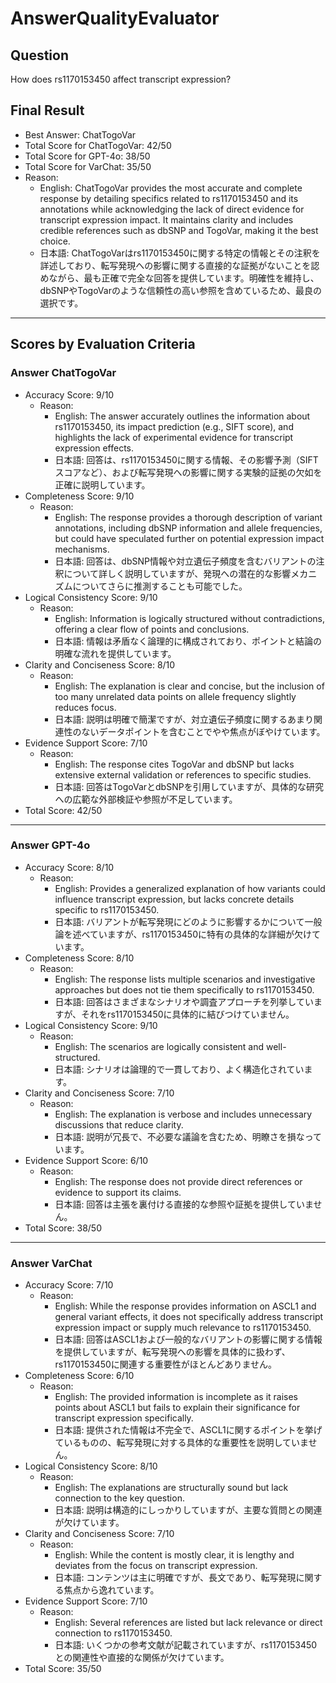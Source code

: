 # AnswerQualityEvaluator

## Question

How does rs1170153450 affect transcript expression?

## Final Result

- Best Answer: ChatTogoVar
- Total Score for ChatTogoVar: 42/50
- Total Score for GPT-4o: 38/50
- Total Score for VarChat: 35/50
- Reason:
  - English: ChatTogoVar provides the most accurate and complete response by detailing specifics related to rs1170153450 and its annotations while acknowledging the lack of direct evidence for transcript expression impact. It maintains clarity and includes credible references such as dbSNP and TogoVar, making it the best choice.
  - 日本語: ChatTogoVarはrs1170153450に関する特定の情報とその注釈を詳述しており、転写発現への影響に関する直接的な証拠がないことを認めながら、最も正確で完全な回答を提供しています。明確性を維持し、dbSNPやTogoVarのような信頼性の高い参照を含めているため、最良の選択です。

---

## Scores by Evaluation Criteria

### Answer ChatTogoVar
- Accuracy Score: 9/10
  - Reason: 
    - English: The answer accurately outlines the information about rs1170153450, its impact prediction (e.g., SIFT score), and highlights the lack of experimental evidence for transcript expression effects.
    - 日本語: 回答は、rs1170153450に関する情報、その影響予測（SIFTスコアなど）、および転写発現への影響に関する実験的証拠の欠如を正確に説明しています。
- Completeness Score: 9/10
  - Reason: 
    - English: The response provides a thorough description of variant annotations, including dbSNP information and allele frequencies, but could have speculated further on potential expression impact mechanisms.
    - 日本語: 回答は、dbSNP情報や対立遺伝子頻度を含むバリアントの注釈について詳しく説明していますが、発現への潜在的な影響メカニズムについてさらに推測することも可能でした。
- Logical Consistency Score: 9/10
  - Reason: 
    - English: Information is logically structured without contradictions, offering a clear flow of points and conclusions.
    - 日本語: 情報は矛盾なく論理的に構成されており、ポイントと結論の明確な流れを提供しています。
- Clarity and Conciseness Score: 8/10
  - Reason: 
    - English: The explanation is clear and concise, but the inclusion of too many unrelated data points on allele frequency slightly reduces focus.
    - 日本語: 説明は明確で簡潔ですが、対立遺伝子頻度に関するあまり関連性のないデータポイントを含むことでやや焦点がぼやけています。
- Evidence Support Score: 7/10
  - Reason: 
    - English: The response cites TogoVar and dbSNP but lacks extensive external validation or references to specific studies.
    - 日本語: 回答はTogoVarとdbSNPを引用していますが、具体的な研究への広範な外部検証や参照が不足しています。
- Total Score: 42/50

---

### Answer GPT-4o
- Accuracy Score: 8/10
  - Reason: 
    - English: Provides a generalized explanation of how variants could influence transcript expression, but lacks concrete details specific to rs1170153450.
    - 日本語: バリアントが転写発現にどのように影響するかについて一般論を述べていますが、rs1170153450に特有の具体的な詳細が欠けています。
- Completeness Score: 8/10
  - Reason: 
    - English: The response lists multiple scenarios and investigative approaches but does not tie them specifically to rs1170153450.
    - 日本語: 回答はさまざまなシナリオや調査アプローチを列挙していますが、それをrs1170153450に具体的に結びつけていません。
- Logical Consistency Score: 9/10
  - Reason: 
    - English: The scenarios are logically consistent and well-structured.
    - 日本語: シナリオは論理的で一貫しており、よく構造化されています。
- Clarity and Conciseness Score: 7/10
  - Reason: 
    - English: The explanation is verbose and includes unnecessary discussions that reduce clarity.
    - 日本語: 説明が冗長で、不必要な議論を含むため、明瞭さを損なっています。
- Evidence Support Score: 6/10
  - Reason: 
    - English: The response does not provide direct references or evidence to support its claims.
    - 日本語: 回答は主張を裏付ける直接的な参照や証拠を提供していません。
- Total Score: 38/50

---

### Answer VarChat
- Accuracy Score: 7/10
  - Reason: 
    - English: While the response provides information on ASCL1 and general variant effects, it does not specifically address transcript expression impact or supply much relevance to rs1170153450.
    - 日本語: 回答はASCL1および一般的なバリアントの影響に関する情報を提供していますが、転写発現への影響を具体的に扱わず、rs1170153450に関連する重要性がほとんどありません。
- Completeness Score: 6/10
  - Reason: 
    - English: The provided information is incomplete as it raises points about ASCL1 but fails to explain their significance for transcript expression specifically.
    - 日本語: 提供された情報は不完全で、ASCL1に関するポイントを挙げているものの、転写発現に対する具体的な重要性を説明していません。
- Logical Consistency Score: 8/10
  - Reason: 
    - English: The explanations are structurally sound but lack connection to the key question.
    - 日本語: 説明は構造的にしっかりしていますが、主要な質問との関連が欠けています。
- Clarity and Conciseness Score: 7/10
  - Reason: 
    - English: While the content is mostly clear, it is lengthy and deviates from the focus on transcript expression.
    - 日本語: コンテンツは主に明確ですが、長文であり、転写発現に関する焦点から逸れています。
- Evidence Support Score: 7/10
  - Reason: 
    - English: Several references are listed but lack relevance or direct connection to rs1170153450.
    - 日本語: いくつかの参考文献が記載されていますが、rs1170153450との関連性や直接的な関係が欠けています。
- Total Score: 35/50
